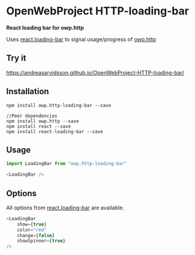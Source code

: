 # OpenWebProject HTTP-loading-bar

**React loading bar for owp.http**

Uses [react.loading-bar](https://www.npmjs.com/package/react-loading-bar) to signal usage/progress of [owp.http](https://github.com/AndreasArvidsson/OpenWebProject-HTTP)

## Try it
https://andreasarvidsson.github.io/OpenWebProject-HTTP-loading-bar/

## Installation
```
npm install owp.http-loading-bar --save

//Peer dependencies
npm install owp.http --save
npm install react --save
npm install react-loading-bar --save
```

## Usage
```javascript
import LoadingBar from "owp.http-loading-bar"

<LoadingBar />
```


## Options
All options from [react.loading-bar](https://www.npmjs.com/package/react-loading-bar) are available.

```javascript
<LoadingBar
    show={true}
    color="red"
    change={false}
    showSpinner={true}
/>
```
